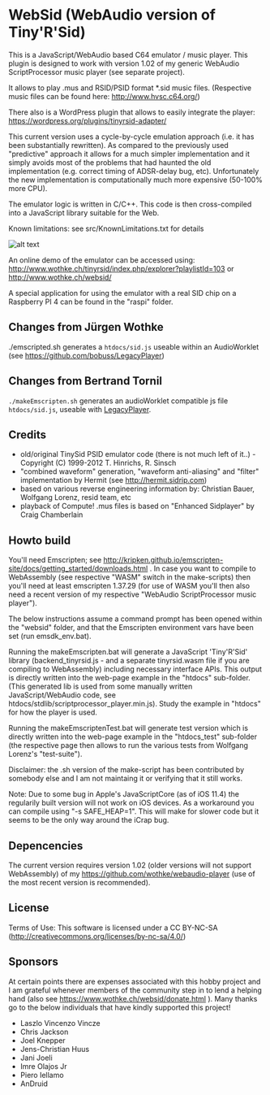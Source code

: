 # WebSid (WebAudio version of Tiny'R'Sid)

This is a JavaScript/WebAudio based C64 emulator / music player. This plugin is designed to work with version 1.02 of my
generic WebAudio ScriptProcessor music player (see separate project).

It allows to play .mus and RSID/PSID format *.sid music files. (Respective music files can be found here: http://www.hvsc.c64.org/)

There also is a WordPress plugin that allows to easily integrate the player: https://wordpress.org/plugins/tinyrsid-adapter/


This current version uses a cycle-by-cycle emulation approach (i.e. it has been substantially rewritten). As compared
to the previously used "predictive" approach it allows for a much simpler implementation and it simply avoids most of
the problems that had haunted the old implementation (e.g. correct timing of ADSR-delay bug, etc). Unfortunately the
new implementation is computationally much more expensive (50-100% more CPU).

The emulator logic is written in C/C++. This code is then cross-compiled into a JavaScript library suitable for the Web.

Known limitations: see src/KnownLimitations.txt for details


![alt text](https://github.com/wothke/websid/raw/master/tinyrsid.jpg "Tiny'R'Sid HVSC Explorer")

An online demo of the emulator can be accessed using: http://www.wothke.ch/tinyrsid/index.php/explorer?playlistId=103 or http://www.wothke.ch/websid/

A special application for using the emulator with a real SID chip on a Raspberry PI 4 can be found in the "raspi" folder.


## Changes from Jürgen Wothke
./emscripted.sh generates a `htdocs/sid.js` useable within an AudioWorklet (see https://github.com/bobuss/LegacyPlayer)

## Changes from Bertrand Tornil
`./makeEmscripten.sh` generates an audioWorklet compatible js file `htdocs/sid.js`, useable with [LegacyPlayer](https://github.com/bobuss/LegacyPlayer).

## Credits

* old/original TinySid PSID emulator code (there is not much left of it..) - Copyright (C) 1999-2012 T. Hinrichs, R. Sinsch
* "combined waveform" generation, "waveform anti-aliasing" and "filter" implementation by Hermit (see http://hermit.sidrip.com)
* based on various reverse engineering information by: Christian Bauer, Wolfgang Lorenz, resid team, etc
* playback of Compute! .mus files is based on "Enhanced Sidplayer" by Craig Chamberlain


## Howto build

You'll need Emscripten; see http://kripken.github.io/emscripten-site/docs/getting_started/downloads.html . In case you want to
compile to WebAssembly (see respective "WASM" switch in the make-scripts) then you'll need at least emscripten 1.37.29 (for
use of WASM you'll then also need a recent version of my respective "WebAudio ScriptProcessor music player").

The below instructions assume a command prompt has been opened within the "websid" folder, and that the Emscripten environment
vars have been set (run emsdk_env.bat).

Running the makeEmscripten.bat will generate a JavaScript 'Tiny'R'Sid' library (backend_tinyrsid.js - and a separate tinyrsid.wasm file
if you are compiling to WebAssembly) including necessary interface APIs. This output is directly written into the web-page example in
the "htdocs" sub-folder. (This generated lib is used from some manually written JavaScript/WebAudio code, see
htdocs/stdlib/scriptprocessor_player.min.js). Study the example in "htdocs" for how the player is used.

Running the makeEmscriptenTest.bat will generate test version which is directly written into the web-page example in
the "htdocs_test" sub-folder (the respective page then allows to run the various tests from Wolfgang Lorenz's "test-suite").

Disclaimer: the .sh version of the make-script has been contributed by somebody else and I am not maintaing it or verifying that it still works.

Note: Due to some bug in Apple's JavaScriptCore (as of iOS 11.4) the regularily built version will not work on iOS devices. As
a workaround you can compile using "-s SAFE_HEAP=1". This will make for slower code but it seems to be the only way around
the iCrap bug.


## Depencencies

The current version requires version 1.02 (older versions will not
support WebAssembly) of my https://github.com/wothke/webaudio-player (use of the most recent version is recommended).


## License

Terms of Use: This software is licensed under a CC BY-NC-SA (http://creativecommons.org/licenses/by-nc-sa/4.0/)


## Sponsors

At certain points there are expenses associated with this hobby project and I am grateful whenever members of the
community step in to lend a helping hand (also see https://www.wothke.ch/websid/donate.html ). Many thanks go to the below
individuals that have kindly supported this project!

* Laszlo Vincenzo Vincze
* Chris Jackson
* Joel Knepper
* Jens-Christian Huus
* Jani Joeli
* Imre Olajos Jr
* Piero Iellamo
* AnDruid
